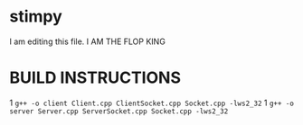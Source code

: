 stimpy
======

I am editing this file.
I AM THE FLOP KING


BUILD INSTRUCTIONS
=====
1 ```g++ -o client Client.cpp ClientSocket.cpp Socket.cpp -lws2_32```
1 ```g++ -o server Server.cpp ServerSocket.cpp Socket.cpp -lws2_32```
